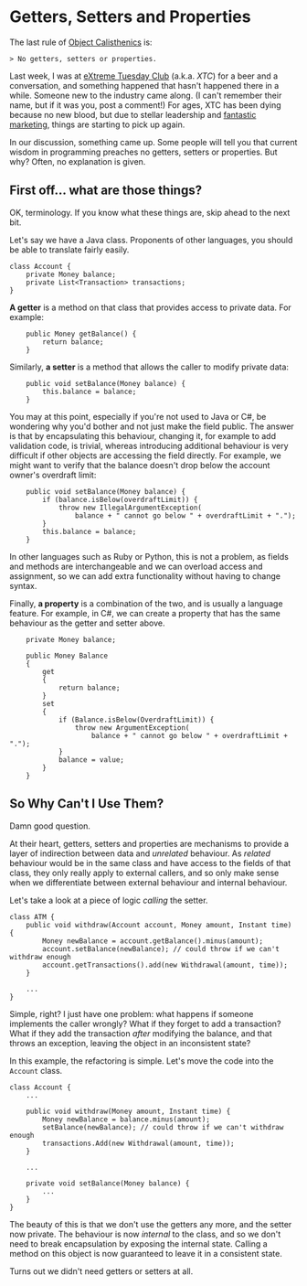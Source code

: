 # Getters, Setters and Properties

The last rule of [Object Calisthenics][] is:

    > No getters, setters or properties.

Last week, I was at [eXtreme Tuesday Club][] (a.k.a. *XTC*) for a beer and a conversation, and something happened that hasn't happened there in a while. Someone new to the industry came along. (I can't remember their name, but if it was you, post a comment!) For ages, XTC has been dying because no new blood, but due to stellar leadership and [fantastic marketing][Extreme all the Tuesdays!], things are starting to pick up again.

In our discussion, something came up. Some people will tell you that current wisdom in programming preaches no getters, setters or properties. But why? Often, no explanation is given.

[Object Calisthenics]: https://www.cs.helsinki.fi/u/luontola/tdd-2009/ext/ObjectCalisthenics.pdf
[eXtreme Tuesday Club]: http://www.meetup.com/eXtreme-Tuesday-Club-XTC/
[Extreme all the Tuesdays!]: https://twitter.com/extremetuesday/status/689467737698099200

## First off… what are those things?

OK, terminology. If you know what these things are, skip ahead to the next bit.

Let's say we have a Java class. Proponents of other languages, you should be able to translate fairly easily.

    class Account {
        private Money balance;
        private List<Transaction> transactions;
    }

**A getter** is a method on that class that provides access to private data. For example:

        public Money getBalance() {
            return balance;
        }

Similarly, **a setter** is a method that allows the caller to modify private data:

        public void setBalance(Money balance) {
            this.balance = balance;
        }

You may at this point, especially if you're not used to Java or C#, be wondering why you'd bother and not just make the field public. The answer is that by encapsulating this behaviour, changing it, for example to add validation code, is trivial, whereas introducing additional behaviour is very difficult if other objects are accessing the field directly. For example, we might want to verify that the balance doesn't drop below the account owner's overdraft limit:

        public void setBalance(Money balance) {
            if (balance.isBelow(overdraftLimit)) {
                throw new IllegalArgumentException(
                    balance + " cannot go below " + overdraftLimit + ".");
            }
            this.balance = balance;
        }

In other languages such as Ruby or Python, this is not a problem, as fields and methods are interchangeable and we can overload access and assignment, so we can add extra functionality without having to change syntax.

Finally, **a property** is a combination of the two, and is usually a language feature. For example, in C#, we can create a property that has the same behaviour as the getter and setter above.

        private Money balance;

        public Money Balance
        {
            get
            {
                return balance;
            }
            set
            {
                if (Balance.isBelow(OverdraftLimit)) {
                    throw new ArgumentException(
                        balance + " cannot go below " + overdraftLimit + ".");
                }
                balance = value;
            }
        }

## So Why Can't I Use Them?

Damn good question.

At their heart, getters, setters and properties are mechanisms to provide a layer of indirection between data and *unrelated* behaviour. As *related* behaviour would be in the same class and have access to the fields of that class, they only really apply to external callers, and so only make sense when we differentiate between external behaviour and internal behaviour.

Let's take a look at a piece of logic *calling* the setter.

    class ATM {
        public void withdraw(Account account, Money amount, Instant time) {
            Money newBalance = account.getBalance().minus(amount);
            account.setBalance(newBalance); // could throw if we can't withdraw enough
            account.getTransactions().add(new Withdrawal(amount, time));
        }

        ...
    }

Simple, right? I just have one problem: what happens if someone implements the caller wrongly? What if they forget to add a transaction? What if they add the transaction *after* modifying the balance, and that throws an exception, leaving the object in an inconsistent state?

In this example, the refactoring is simple. Let's move the code into the `Account` class.

    class Account {
        ...

        public void withdraw(Money amount, Instant time) {
            Money newBalance = balance.minus(amount);
            setBalance(newBalance); // could throw if we can't withdraw enough
            transactions.Add(new Withdrawal(amount, time));
        }

        ...

        private void setBalance(Money balance) {
            ...
        }
    }

The beauty of this is that we don't use the getters any more, and the setter now private. The behaviour is now *internal* to the class, and so we don't need to break encapsulation by exposing the internal state. Calling a method on this object is now guaranteed to leave it in a consistent state.

Turns out we didn't need getters or setters at all.
